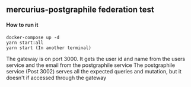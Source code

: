## mercurius-postgraphile federation test

#### How to run it
```shell
docker-compose up -d
yarn start:all
yarn start (In another terminal)
```

The gateway is on port 3000. It gets the user id and name from the users service and the email from the postgraphile service
The postgraphile service (Post 3002) serves all the expected queries and mutation, but it doesn't if accessed through the gateway

